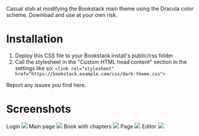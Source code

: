 Casual stab at modifying the Bookstack main theme using the Dracula color scheme.
Download and use at your own risk.

# Installation
1. Deploy this CSS file to your Bookstack install's public/css folder
2. Call the stylesheet in the "Custom HTML head content" section in the settings like so:
	`<link rel="stylesheet" href="https://bookstack.example.com/css/dark-theme.css">`

Report any issues you find here.

# Screenshots
Login
![](https://i.imgur.com/kofOChc.png)
Main page
![](https://imgur.com/jAk7SWZ.png)
Book with chapters
![](https://imgur.com/H3RLR9L.png)
Page
![](https://imgur.com/L7sfCFp.png)
Editor
![](https://imgur.com/RBesILK.png)
